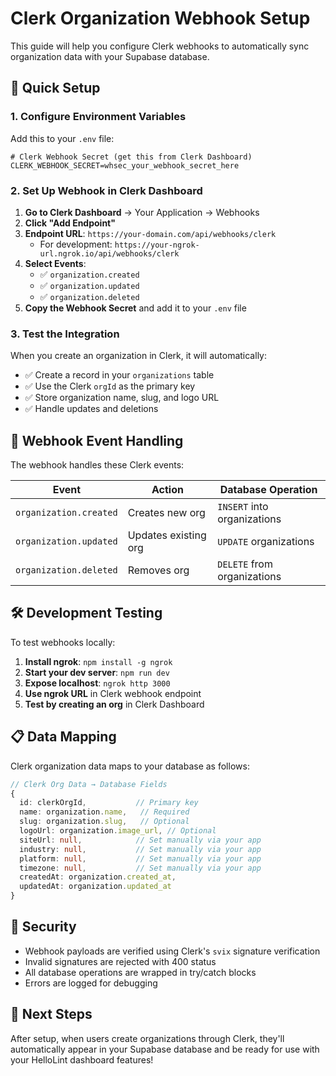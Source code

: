 # Clerk Organization Webhook Setup

This guide will help you configure Clerk webhooks to automatically sync organization data with your Supabase database.

## 🚀 Quick Setup

### 1. Configure Environment Variables

Add this to your `.env` file:

```env
# Clerk Webhook Secret (get this from Clerk Dashboard)
CLERK_WEBHOOK_SECRET=whsec_your_webhook_secret_here
```

### 2. Set Up Webhook in Clerk Dashboard

1. **Go to Clerk Dashboard** → Your Application → Webhooks
2. **Click "Add Endpoint"**
3. **Endpoint URL**: `https://your-domain.com/api/webhooks/clerk`
   - For development: `https://your-ngrok-url.ngrok.io/api/webhooks/clerk`
4. **Select Events**:
   - ✅ `organization.created`
   - ✅ `organization.updated` 
   - ✅ `organization.deleted`
5. **Copy the Webhook Secret** and add it to your `.env` file

### 3. Test the Integration

When you create an organization in Clerk, it will automatically:
- ✅ Create a record in your `organizations` table
- ✅ Use the Clerk `orgId` as the primary key
- ✅ Store organization name, slug, and logo URL
- ✅ Handle updates and deletions

## 🔧 Webhook Event Handling

The webhook handles these Clerk events:

| Event | Action | Database Operation |
|-------|--------|-------------------|
| `organization.created` | Creates new org | `INSERT` into organizations |
| `organization.updated` | Updates existing org | `UPDATE` organizations |
| `organization.deleted` | Removes org | `DELETE` from organizations |

## 🛠️ Development Testing

To test webhooks locally:

1. **Install ngrok**: `npm install -g ngrok`
2. **Start your dev server**: `npm run dev`
3. **Expose localhost**: `ngrok http 3000`
4. **Use ngrok URL** in Clerk webhook endpoint
5. **Test by creating an org** in Clerk Dashboard

## 📋 Data Mapping

Clerk organization data maps to your database as follows:

```typescript
// Clerk Org Data → Database Fields
{
  id: clerkOrgId,           // Primary key
  name: organization.name,   // Required
  slug: organization.slug,   // Optional
  logoUrl: organization.image_url, // Optional
  siteUrl: null,            // Set manually via your app
  industry: null,           // Set manually via your app  
  platform: null,           // Set manually via your app
  timezone: null,           // Set manually via your app
  createdAt: organization.created_at,
  updatedAt: organization.updated_at
}
```

## 🔐 Security

- Webhook payloads are verified using Clerk's `svix` signature verification
- Invalid signatures are rejected with 400 status
- All database operations are wrapped in try/catch blocks
- Errors are logged for debugging

## 🎯 Next Steps

After setup, when users create organizations through Clerk, they'll automatically appear in your Supabase database and be ready for use with your HelloLint dashboard features!
